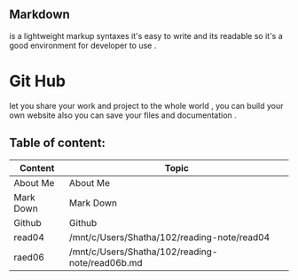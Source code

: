 ## Markdown 
is a lightweight markup syntaxes it's easy to write and its readable so it's a good environment  for developer to use .
# Git Hub
 let you share your work and project to the whole world , you can build your own website also you can save your files and documentation . 

## Table of content:

| Content | Topic |
| ------------- | ------------- |
| About Me | About Me |
| Mark Down | Mark Down |
| Github | Github | 
|read04 | /mnt/c/Users/Shatha/102/reading-note/read04|
|raed06|/mnt/c/Users/Shatha/102/reading-note/read06b.md|
